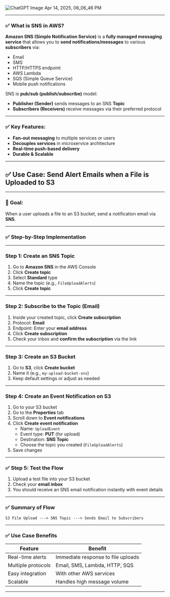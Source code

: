 

![ChatGPT Image Apr 14, 2025, 06_06_46 PM](https://github.com/user-attachments/assets/3cafc48f-fa1e-45cb-84f3-0bb846849270)

---

### ✅ **What is SNS in AWS?**

**Amazon SNS (Simple Notification Service)** is a **fully managed messaging service** that allows you to **send notifications/messages** to various **subscribers** via:

- Email
- SMS
- HTTP/HTTPS endpoint
- AWS Lambda
- SQS (Simple Queue Service)
- Mobile push notifications

SNS is **pub/sub (publish/subscribe)** model:
- **Publisher (Sender)** sends messages to an SNS **Topic**
- **Subscribers (Receivers)** receive messages via their preferred protocol

---

### ✅ **Key Features:**

- **Fan-out messaging** to multiple services or users
- **Decouples services** in microservice architecture
- **Real-time push-based delivery**
- **Durable & Scalable**

---

## ✅ **Use Case: Send Alert Emails when a File is Uploaded to S3**

---

### 🎯 **Goal:**
When a user uploads a file to an S3 bucket, send a notification email via **SNS**.

---

### ✅ **Step-by-Step Implementation**

---

### **Step 1: Create an SNS Topic**

1. Go to **Amazon SNS** in the AWS Console
2. Click **Create topic**
3. Select **Standard** type
4. Name the topic (e.g., `FileUploadAlerts`)
5. Click **Create topic**

---

### **Step 2: Subscribe to the Topic (Email)**

1. Inside your created topic, click **Create subscription**
2. Protocol: **Email**
3. Endpoint: Enter your **email address**
4. Click **Create subscription**
5. Check your inbox and **confirm the subscription** via the link

---

### **Step 3: Create an S3 Bucket**

1. Go to **S3**, click **Create bucket**
2. Name it (e.g., `my-upload-bucket-sns`)
3. Keep default settings or adjust as needed

---

### **Step 4: Create an Event Notification on S3**

1. Go to your S3 bucket
2. Go to the **Properties** tab
3. Scroll down to **Event notifications**
4. Click **Create event notification**
   - Name: `UploadEvent`
   - Event type: **PUT** (for upload)
   - Destination: **SNS Topic**
   - Choose the topic you created (`FileUploadAlerts`)
5. Save changes

---

### ✅ **Step 5: Test the Flow**

1. Upload a test file into your S3 bucket
2. Check your **email inbox**
3. You should receive an SNS email notification instantly with event details

---

### ✅ **Summary of Flow**

```
S3 File Upload ---> SNS Topic ---> Sends Email to Subscribers
```

---

### ✅ **Use Case Benefits**

| Feature           | Benefit                            |
|-------------------|-------------------------------------|
| Real-time alerts  | Immediate response to file uploads  |
| Multiple protocols| Email, SMS, Lambda, HTTP, SQS       |
| Easy integration  | With other AWS services             |
| Scalable          | Handles high message volume         |

---



